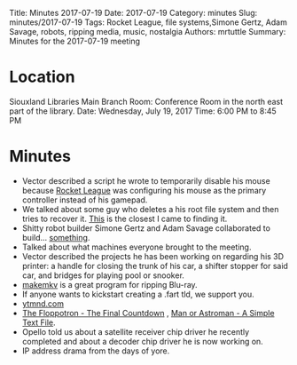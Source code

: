Title: Minutes 2017-07-19
Date: 2017-07-19
Category: minutes
Slug: minutes/2017-07-19
Tags: Rocket League, file systems,Simone Gertz, Adam Savage, robots, ripping media, music, nostalgia
Authors: mrtuttle
Summary: Minutes for the 2017-07-19 meeting

Location
========

Siouxland Libraries Main Branch
Room: Conference Room in the north east part of the library.
Date: Wednesday, July 19, 2017
Time: 6:00 PM to 8:45 PM

Minutes
=======

*   Vector described a script he wrote to temporarily disable his mouse because [Rocket League](https://www.rocketleague.com/) was configuring his mouse as the primary controller instead of his gamepad.
*   We talked about some guy who deletes a his root file system and then tries to recover it.  [This](https://www.youtube.com/watch?v=3BW8LL4-o8E) is the closest I came to finding it.
*   Shitty robot builder Simone Gertz and Adam Savage collaborated to build... [something](https://www.youtube.com/watch?annotation_id=annotation_4183912579&feature=iv&src_vid=8AKZk2ldPWs&v=U4LZbewqB-E).
*   Talked about what machines everyone brought to the meeting.
*   Vector described the projects he has been working on regarding his 3D printer: a handle for closing the trunk of his car, a shifter stopper for said car, and bridges for playing pool or snooker.
*   [makemkv](http://www.makemkv.com/) is a great program for ripping Blu-ray.
*   If anyone wants to kickstart creating a .fart tld, we support you.
*   [ytmnd.com](http://ytmnd.com/)
*   [The Floppotron - The Final Countdown](https://www.youtube.com/watch?v=G-X-p0C0Uas) , [Man or Astroman - A Simple Text File](https://www.youtube.com/watch?v=o0QHY7S-OtU).
*   Opello told us about a satellite receiver chip driver he recently completed and about a decoder chip driver he is now working on.
*   IP address drama from the days of yore.
